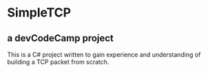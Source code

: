 # SimpleTCP
## a devCodeCamp project
This is a C# project written to gain experience and understanding of building a TCP packet from scratch.
